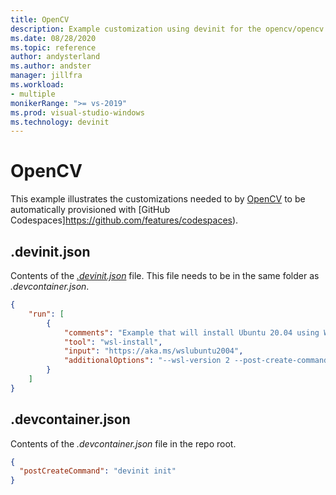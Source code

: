 ```yaml
---
title: OpenCV
description: Example customization using devinit for the opencv/opencv repo.
ms.date: 08/28/2020
ms.topic: reference
author: andysterland
ms.author: andster
manager: jillfra
ms.workload:
- multiple
monikerRange: ">= vs-2019"
ms.prod: visual-studio-windows
ms.technology: devinit
---
```

# OpenCV

This example illustrates the customizations needed to by [OpenCV](https://github.com/opencv/opencv) to be automatically provisioned with [GitHub Codespaces]https://github.com/features/codespaces).

## .devinit.json

Contents of the [_.devinit.json_](devinit-json.md) file. This file needs to be in the same folder as _.devcontainer.json_.

```json
{
    "run": [
        {
            "comments": "Example that will install Ubuntu 20.04 using WSL2, and configure it with various packages.",
            "tool": "wsl-install",
            "input": "https://aka.ms/wslubuntu2004",
            "additionalOptions": "--wsl-version 2 --post-create-command 'apt-get update && apt-get install g++ gcc g++-9 gcc-9 cmake gdb ninja-build zip rsync -y'"
        }
    ]
}
```

## .devcontainer.json

Contents of the _.devcontainer.json_ file in the repo root.

```json
{
  "postCreateCommand": "devinit init"
}
```